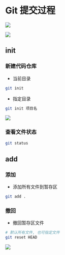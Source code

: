 <!--
 * @Description: 
 * @Version: 1.0
 * @Author: DaLao
 * @Email: dalao@xxx.com
 * @Date: 2021-03-17 18:02:13
 * @LastEditors: Please set LastEditors
 * @LastEditTime: 2023-05-05 13:59:09
-->

# Git 提交过程

![](https://cdn.hurra.ltd/img/git.svg)

![](https://cdn.hurra.ltd/img/2022-3-17-2310.svg)

## init

### 新建代码仓库

- 当前目录

```sh
git init
```

- 指定目录

```sh
git init 项目名
```

![](https://cdn.hurra.ltd/img/20220112075837.png)

### 查看文件状态

```sh
git status
```

## add

### 添加

- 添加所有文件到暂存区

```sh
git add .
```

### 撤回

- 撤回暂存区文件

```sh
# 默认所有文件, 也可指定文件
git reset HEAD
```

![](https://cdn.hurra.ltd/img/20220112080614.png)